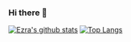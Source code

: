 ### Hi there 👋
[![Ezra's github stats](https://github-readme-stats.vercel.app/api?username=ywen407)](https://github.com/ywen407/github-readme-stats)
[![Top Langs](https://github-readme-stats.vercel.app/api/top-langs/?username=ywen407&layout=compact)](https://github.com/ywen407/github-readme-stats)
<!--
**ywen407/ywen407** is a ✨ _special_ ✨ repository because its `README.md` (this file) appears on your GitHub profile.

Here are some ideas to get you started:

- 🔭 I’m currently working on ...
- 🌱 I’m currently learning ...
- 👯 I’m looking to collaborate on ...
- 🤔 I’m looking for help with ...
- 💬 Ask me about ...
- 📫 How to reach me: ...
- 😄 Pronouns: ...
- ⚡ Fun fact: ...
-->
